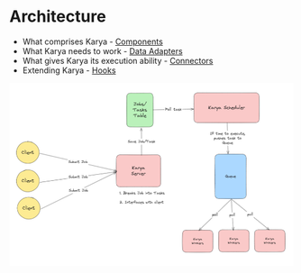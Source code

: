 # Architecture

- What comprises Karya - [Components](./COMPONENTS.md)
- What Karya needs to work - [Data Adapters](./DATA_ADAPTERS.md)
- What gives Karya its execution ability - [Connectors](./CONNECTORS.md)
- Extending Karya - [Hooks](./HOOKS.md)

![overview.png](../../docs/media/overiew.png)
